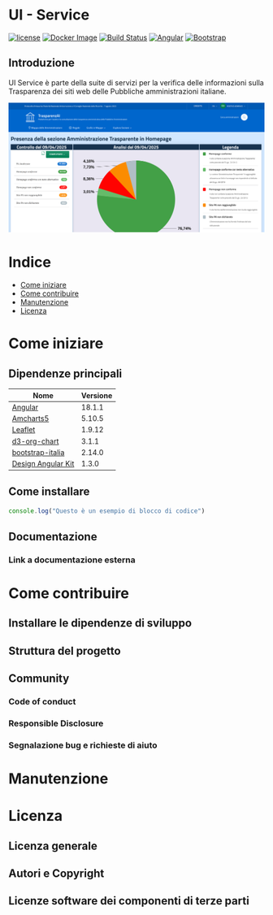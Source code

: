 # UI - Service

[![license](https://img.shields.io/badge/License-AGPL%20v3-blue.svg?logo=gnu&style=for-the-badge)](../main/LICENSE)
[![Docker Image](https://img.shields.io/badge/Docker-2CA5E0?style=for-the-badge&logo=docker&logoColor=white)](../../pkgs/container/ui-service)
[![Build Status](https://github.com/cnr-anac/ui-service/actions/workflows/build.yml/badge.svg)](https://github.com/cnr-anac/ui-service/actions/workflows/build.yml)
[![Angular](https://img.shields.io/badge/angular-%23DD0031.svg?style=for-the-badge&logo=angular&logoColor=white)](https://angular.dev/)
[![Bootstrap](https://img.shields.io/badge/bootstrap-%238511FA.svg?style=for-the-badge&logo=bootstrap&logoColor=white)](https://getbootstrap.com/)

## Introduzione
UI Service è parte della suite di servizi per la verifica delle informazioni sulla Trasparenza dei siti web delle Pubbliche amministrazioni italiane.

![Home Page](home.png)

# Indice

- [Come iniziare](#come-iniziare)
- [Come contribuire](#come-contribuire)
- [Manutenzione](#manutenzione)
- [Licenza](#licenza)

# Come iniziare


## Dipendenze principali
| Nome                                                              | Versione |
|-------------------------------------------------------------------|----------|
| [Angular](https://angular.dev/)                                   | 18.1.1   |
| [Amcharts5](https://www.amcharts.com/)                            | 5.10.5   |
| [Leaflet](https://leafletjs.com/)                                 | 1.9.12   |
| [d3-org-chart](https://github.com/bumbeishvili/org-chart)         | 3.1.1    |
| [bootstrap-italia](https://italia.github.io/bootstrap-italia/)    | 2.14.0   |
| [Design Angular Kit](https://italia.github.io/design-angular-kit) | 1.3.0    |


## Come installare

```js
console.log("Questo è un esempio di blocco di codice")
```

## Documentazione

### Link a documentazione esterna 

# Come contribuire

## Installare le dipendenze di sviluppo

## Struttura del progetto

## Community

### Code of conduct

### Responsible Disclosure

### Segnalazione bug e richieste di aiuto

# Manutenzione 

# Licenza 

## Licenza generale 

## Autori e Copyright

## Licenze software dei componenti di terze parti